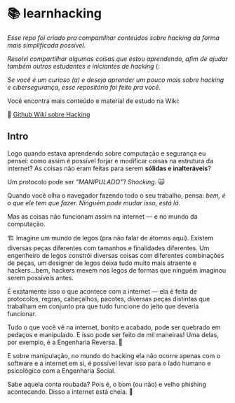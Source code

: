 # 📚 learnhacking
*Esse repo foi criado pra compartilhar conteúdos sobre hacking da forma mais simplificada possível.*

*Resolvi compartilhar algumas coisas que estou aprendendo, afim de ajudar também outros estudantes e iniciantes de hacking* (: 

*Se você é um curioso (a) e deseja aprender um pouco mais sobre hacking e cibersegurança, esse repositório foi feito pra você.*

Você encontra mais conteúdo e material de estudo na Wiki:

📌 [Github Wiki sobre Hacking](https://github.com/trigoinfosec/learnhacking/wiki)

## Intro

Logo quando estava aprendendo sobre computação e segurança eu pensei: como assim é possível forjar e modificar coisas na estrutura da internet? 
As coisas não eram feitas para serem **sólidas e inalteráveis**?

Um protocolo pode ser *"MANIPULADO"*? *Shocking*. 🙀

Quando você olha o navegador fazendo todo o seu trabalho, pensa: *bem, é o que ele tem que fazer. Ninguém pode mudar isso, está lá.* 

Mas as coisas não funcionam assim na internet — e no mundo da computação. 

🏗️ Imagine um mundo de legos (pra não falar de átomos aqui). Existem diversas peças diferentes com tamanhos e finalidades diferentes. Um engenheiro de legos constrói diversas coisas com diferentes combinações de peças, um designer de legos deixa tudo muito mais atraente e hackers...bem, hackers mexem nos legos de formas que ninguém imaginou serem possíveis antes.

É exatamente isso o que acontece com a internet — ela é feita de protocolos, regras, cabeçalhos, pacotes, diversas peças distintas que trabalham em conjunto pra que tudo funcione do jeito que deveria funcionar. 

Tudo o que você vê na internet, bonito e acabado, pode ser quebrado em pedaços e manipulado. E isso pode ser feito de mil maneiras! Uma delas, por exemplo, é a Engenharia Reversa. 🔎

E sobre manipulação, no mundo do hacking ela não ocorre apenas com o software e a internet em si, é possível levar isso para o lado humano e psicológico com a Engenharia Social.

Sabe aquela conta roubada? Pois é, o bom (ou não) e velho phishing acontecendo. Disso a internet está cheia. 👀
